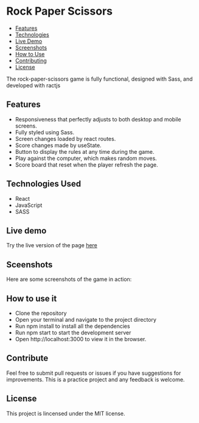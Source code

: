 # Rock Paper Scissors

- [Features](#features)
- [Technologies](#technologies)
- [Live Demo](#live-demo)
- [Screenshots](#screenshots)
- [How to Use](#how-to-use)
- [Contributing](#contributing)
- [License](#license)

The rock-paper-scissors game is fully functional, designed with Sass, and developed with ractjs

## <a id="features">Features</a>

- Responsiveness that perfectly adjusts to both desktop and mobile screens.
- Fully styled using Sass.
- Screen changes loaded by react routes.
- Score changes made by useState.
- Button to display the rules at any time during the game.
- Play against the computer, which makes random moves.
- Score board that reset when the player refresh the page.

## <a id="technologies">Technologies Used</a>
- React
- JavaScript
- SASS

## <a id="live-demo">Live demo</a>

Try the live version of the page [here](https://rock-paper-scissors-react-ten.vercel.app/)



## <a id="screenshots">Sceenshots</a>

Here are some screenshots of the game in action:<br>




## <a id="how-to-use">How to use it</a>
- Clone the repository
- Open your terminal and navigate to the project directory
- Run npm install to install all the dependencies
- Run npm start to start the development server
- Open http://localhost:3000 to view it in the browser.

## <a id="contributing">Contribute</a>

Feel free to submit pull requests or issues if you have suggestions for improvements. This is a practice project and any feedback is welcome.

## <a id="license">License</a>

This project is lincensed under the MIT license.
